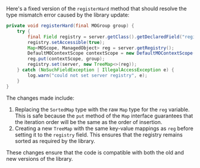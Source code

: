 Here's a fixed version of the `registerHard` method that should resolve the type mismatch error caused by the library update:

```java
private void registerHard(final MOGroup group) {
    try {
        final Field registry = server.getClass().getDeclaredField("registry");
        registry.setAccessible(true);
        Map<MOScope, ManagedObject> reg = server.getRegistry();
        DefaultMOContextScope contextScope = new DefaultMOContextScope(new OctetString(""), group.getScope());
        reg.put(contextScope, group);
        registry.set(server, new TreeMap<>(reg));
    } catch (NoSuchFieldException | IllegalAccessException e) {
        log.warn("could not set server registry", e);
    }
}
```

The changes made include:

1. Replacing the `SortedMap` type with the raw `Map` type for the `reg` variable. This is safe because the `put` method of the `Map` interface guarantees that the iteration order will be the same as the order of insertion.
2. Creating a new `TreeMap` with the same key-value mappings as `reg` before setting it to the `registry` field. This ensures that the registry remains sorted as required by the library.

These changes ensure that the code is compatible with both the old and new versions of the library.